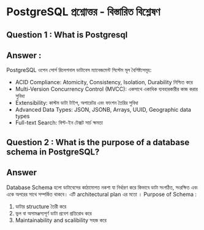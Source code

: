 # PostgreSQL প্রশ্নোত্তর - বিস্তারিত বিশ্লেষণ

## Question 1 : What is Postgresql 
## Answer :
PostgreSQL ওপেন সোর্স রিলেশনাল ডাটাবেস ম্যানেজমেন্ট সিস্টেম
মূল বৈশিষ্ট্যসমূহ:

- ACID Compliance: Atomicity, Consistency, Isolation, Durability নিশ্চিত করে
- Multi-Version Concurrency Control (MVCC): একসাথে একাধিক ব্যবহারকারীর কাজ করার সুবিধা
- Extensibility: কাস্টম ডাটা টাইপ, অপারেটর এবং ফাংশন তৈরির সুবিধা
- Advanced Data Types: JSON, JSONB, Arrays, UUID, Geographic data types
- Full-text Search: বিল্ট-ইন টেক্সট সার্চ ক্ষমতা



## Question 2 : What is the purpose of a database schema in PostgreSQL?
## Answer 
Database Schema হলো ডাটাবেসের কাঠামোগত নকশা যা নির্ধারণ করে কিভাবে ডাটা সংগঠিত, সংরক্ষিত এবং একে অপরের সাথে সম্পর্কিত থাকবে। এটি architectural plan এর মতো ।
Purpose of Schema : 
1. ডাটার structure তৈরী করে 
2. ভুল বা অসামঞ্জস্যপূর্ণ ডাটা প্রবেশ প্রতিরোধ করে
3. Maintainability and scalibility সহজ করে 


